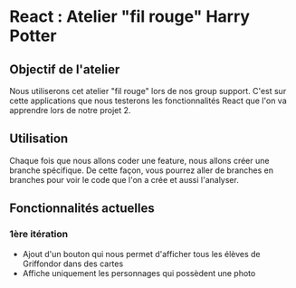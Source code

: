 # React : Atelier "fil rouge" Harry Potter

## Objectif de l'atelier
Nous utiliserons cet atelier "fil rouge" lors de nos group support. C'est sur cette applications que nous testerons les fonctionnalités React que l'on va apprendre lors de notre projet 2.

## Utilisation
Chaque fois que nous allons coder une feature, nous allons créer une branche spécifique.
De cette façon, vous pourrez aller de branches en branches pour voir le code que l'on a crée et aussi l'analyser.

## Fonctionnalités actuelles
### 1ère itération
- Ajout d'un bouton qui nous permet d'afficher tous les élèves de Griffondor dans des cartes
- Affiche uniquement les personnages qui possèdent une photo
